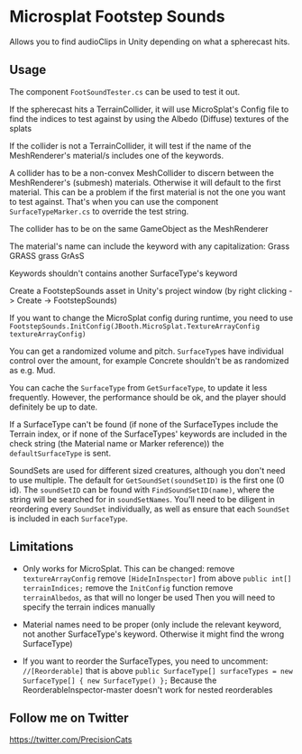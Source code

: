 # Microsplat Footstep Sounds

Allows you to find audioClips in Unity depending on what a spherecast hits.

## Usage

The component `FootSoundTester.cs` can be used to test it out.


If the spherecast hits a TerrainCollider, it will use MicroSplat's Config file to find the indices to test against by using the Albedo (Diffuse) textures of the splats

If the collider is not a TerrainCollider, it will test if the name of the MeshRenderer's material/s includes one of the keywords.

A collider has to be a non-convex MeshCollider to discern between the MeshRenderer's (submesh) materials. Otherwise it will default to the first material.
This can be a problem if the first material is not the one you want to test against.
That's when you can use the component `SurfaceTypeMarker.cs` to override the test string.

The collider has to be on the same GameObject as the MeshRenderer

The material's name can include the keyword with any capitalization:
    Grass
    GRASS
    grass
    GrAsS
    
Keywords shouldn't contains another SurfaceType's keyword


Create a FootstepSounds asset in Unity's project window (by right clicking -> Create -> FootstepSounds)

If you want to change the MicroSplat config during runtime, you need to use `FootstepSounds.InitConfig(JBooth.MicroSplat.TextureArrayConfig textureArrayConfig)`

You can get a randomized volume and pitch. `SurfaceType`s have individual control over the amount, for example Concrete shouldn't be as randomized as e.g. Mud.

You can cache the `SurfaceType` from `GetSurfaceType`, to update it less frequently. However, the performance should be ok, and the player should definitely be up to date.

If a SurfaceType can't be found (if none of the SurfaceTypes include the Terrain index, or if none of the SurfaceTypes' keywords are included in the check string (the Material name or Marker reference)) the `defaultSurfaceType` is sent.

SoundSets are used for different sized creatures, although you don't need to use multiple. The default for `GetSoundSet(soundSetID)` is the first one (0 id). The `soundSetID` can be found with `FindSoundSetID(name)`, where the string will be searched for in `soundSetNames`.
You'll need to be diligent in reordering every `SoundSet` individually, as well as ensure that each `SoundSet` is included in each `SurfaceType`. 

## Limitations

- Only works for MicroSplat. 
This can be changed:
    remove `textureArrayConfig` 
    remove `[HideInInspector]` from above `public int[] terrainIndices;`
    remove the `InitConfig` function
    remove `terrainAlbedos`, as that will no longer be used
Then you will need to specify the terrain indices manually
    
- Material names need to be proper (only include the relevant keyword, not another SurfaceType's keyword. Otherwise it might find the wrong SurfaceType)

- If you want to reorder the SurfaceTypes, 
    you need to uncomment: `//[Reorderable]` that is above `public SurfaceType[] surfaceTypes = new SurfaceType[] { new SurfaceType() };`
    Because the ReorderableInspector-master doesn't work for nested reorderables

## Follow me on Twitter

https://twitter.com/PrecisionCats
